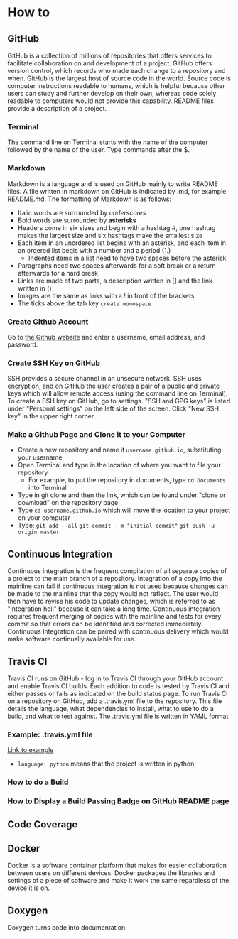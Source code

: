 # How to

## GitHub
GitHub is a collection of millions of repositories that offers services to facilitate collaboration on and development of a project. GitHub offers version control, which records who made each change to a repository and when. GitHub is the largest host of source code in the world. Source code is computer instructions readable to humans, which is helpful because other users can study and further develop on their own, whereas code solely readable to computers would not provide this capability. README files provide a description of a project.

### Terminal
The command line on Terminal starts with the name of the computer followed by the name of the user. Type commands after the $. 

### Markdown
Markdown is a language and is used on GitHub mainly to write README files. A file written in markdown on GitHub is indicated by .md, for example README.md. The formatting of Markdown is as follows:
* Italic words are surrounded by _underscores_
* Bold words are surrounded by **asterisks**
* Headers come in six sizes and begin with a hashtag #, one hashtag makes the largest size and six hashtags make the smallest size
* Each item in an unordered list begins with an asterisk, and each item in an ordered list begis with a number and a period (1.) 
  * Indented items in a list need to have two spaces before the asterisk
* Paragraphs need two spaces afterwards for a soft break or a return afterwards for a hard break
* Links are made of two parts, a description written in [] and the link written in ()
* Images are the same as links with a ! in front of the brackets
* The ticks above the tab key `create monospace`

### Create Github Account
Go to [the Github website](github.com/join) and enter a username, email address, and password. 

### Create SSH Key on GitHub
SSH provides a secure channel in an unsecure network. SSH uses encryption, and on GitHub the user creates a pair of a public and private keys which will allow remote access (using the command line on Terminal). To create a SSH key on GitHub, go to settings. "SSH and GPG keys" is listed under "Personal settings" on the left side of the screen. Click "New SSH key" in the upper right corner.

### Make a Github Page and Clone it to your Computer
 * Create a new repository and name it `username.github.io`, substituting your username
 * Open Terminal and type in the location of where you want to file your repository
   * For example, to put the repository in documents, type `cd Documents` into Terminal
 * Type in git clone and then the link, which can be found under "clone or download" on the repository page
 * Type `cd username.github.io` which will move the location to your project on your computer
 * Type:
`git add --all`
`git commit - m "initial commit"`
`git push -u origin master`

## Continuous Integration
Continuous integration is the frequent compilation of all separate copies of a project to the main branch of a repository. Integration of a copy into the mainline can fail if continuous integration is not used because changes can be made to the mainline that the copy would not reflect. The user would then have to revise his code to update changes, which is referred to as "integration hell" because it can take a long time. Continuous integration requires frequent merging of copies with the mainline and tests for every commit so that errors can be identified and corrected immediately. Continuous Integration can be paired with continuous delivery which would make software continually available for use.

## Travis CI
Travis CI runs on GitHub - log in to Travis CI through your GitHub account and enable Travis CI builds. Each addition to code is tested by Travis CI and either passes or fails as indicated on the build status page. To run Travis CI on a repository on GitHub, add a .travis.yml file to the repository. This file details the language, what dependencies to install, what to use to do a build, and what to test against. The .travis.yml file is written in YAML format.

### Example: .travis.yml file
[Link to example](https://github.com/laurelmcintyre/python-ci/blob/master/.travis.yml)
* `language: python` means that the project is written in python.

### How to do a Build

### How to Display a Build Passing Badge on GitHub README page

## Code Coverage

## Docker
Docker is a software container platform that makes for easier collaboration between users on different devices. Docker packages the libraries and settings of a piece of software and make it work the same regardless of the device it is on.

## Doxygen
Doxygen turns code into documentation.
